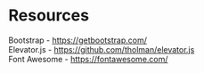 # Resources

Bootstrap - https://getbootstrap.com/ <br>
Elevator.js - https://github.com/tholman/elevator.js <br>
Font Awesome - https://fontawesome.com/